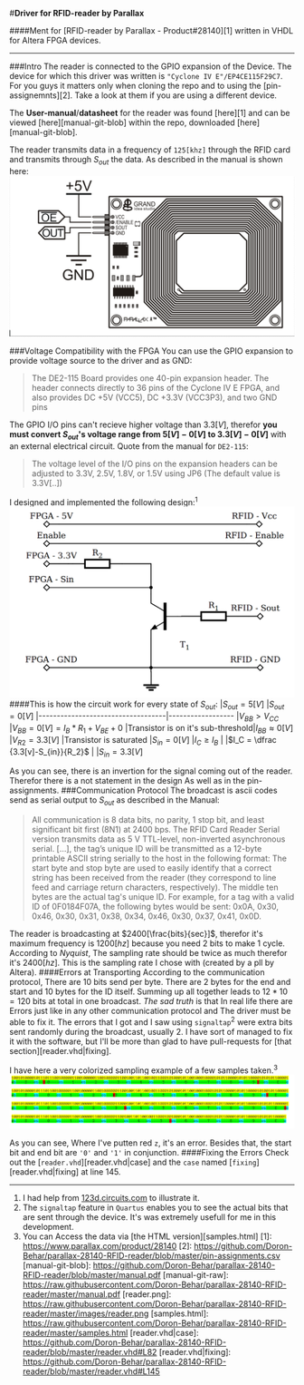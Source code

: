 #**Driver for RFID-reader by Parallax**

####Ment for [RFID-reader by Parallax - Product#28140][1] written in VHDL for Altera FPGA devices.

-------
###Intro
The reader is connected to the GPIO expansion of the Device. The device for which this driver was written is `"Cyclone IV E"/EP4CE115F29C7`. For you guys it matters only when cloning the repo and to using the [pin-assignemnts][2]. Take a look at them if you are using a different device.

The **User-manual**/**datasheet** for the reader was found [here][1] and can be viewed [here][manual-git-blob] within the repo, downloaded [here] [manual-git-blob].

The reader transmits data in a frequency of `125[khz]` through the RFID card and transmits through $S_{out}$ the data. As described in the manual is shown here:
![reader](https://raw.githubusercontent.com/Doron-Behar/parallax-28140-RFID-reader/master/images/reader.png)

###Voltage Compatibility with the FPGA
You can use the GPIO expansion to provide voltage source to the driver and as GND:
> The DE2-115 Board provides one 40-pin expansion header. The header connects directly to 36 pins
of the Cyclone IV E FPGA, and also provides DC +5V (VCC5), DC +3.3V (VCC3P3), and two
GND pins

The GPIO I/O pins can't recieve higher voltage than $3.3[V]$, therefor **you must convert $S_{out}$'s voltage range from $5[V] - 0[V]$ to $3.3[V] - 0[V]$** with an external electrical circuit.
Quote from the manual for `DE2-115`:
> The voltage level of the I/O pins on the expansion headers can be adjusted to 3.3V, 2.5V, 1.8V, or
1.5V using JP6 (The default value is 3.3V[..])

I designed and implemented the following design:<sup>1</sup>
![circuit](https://raw.githubusercontent.com/Doron-Behar/parallax-28140-RFID-reader/master/images/circuit.png)
####This is how the circuit work for every state of $S_{out}$:
|$S_{out}=5[V]$                     |$S_{out}=0[V]$
|-----------------------------------|------------------
|$V_{BB}>V_{CC}$                    |$V_{BB}=0[V]=I_B*R_1+V_{BE}+0$
|Transistor is on it's sub-threshold|$I_{BB}\approx 0[V]$
|$V_{R2}=3.3[V]$                    |Transistor is saturated
|$S_{in}=0[V]$                      |$I_{C} \geq I_{B}$
|                                   |$I_C = \dfrac {3.3[v]-S_{in}}{R_2}$
|                                   |$S_{in}=3.3[V]$

As you can see, there is an invertion for the signal coming out of the reader. Therefor there is a not statement in the design As well as in the pin-assignments.
###Communication Protocol
The broadcast is ascii codes send as serial output to $S_{out}$ as described in the Manual:
> All communication is 8 data bits, no parity, 1 stop bit, and least
significant bit first (8N1) at 2400 bps. The RFID Card Reader Serial
version transmits data as 5 V TTL-level, non-inverted asynchronous
serial. […], the tag’s unique ID will be transmitted as a 12-byte
printable ASCII string serially to the host in the following format:
The start byte and stop byte are used to easily identify that a
correct string has been received from the reader (they correspond to
line feed and carriage return characters, respectively). The middle
ten bytes are the actual tag's unique ID. For example, for a tag with
a valid ID of 0F0184F07A, the following bytes would be sent: 0x0A,
0x30, 0x46, 0x30, 0x31, 0x38, 0x34, 0x46, 0x30, 0x37, 0x41, 0x0D.

The reader is broadcasting at $2400[\frac{bits}{sec}]$, therefor it's maximum frequency is $1200[hz]$ because you need $2$ bits to make $1$ cycle. According to $Nyquist$, The sampling rate should be twice as much therefor it's $2400[hz]$. This is the sampling rate I chose with (created by a pll by Altera).
####Errors at Transporting
According to the communication protocol, There are $10$ bits send per byte. There are $2$ bytes for the end and start and $10$ bytes for the ID itself. Summing up all together leads to $12*10=120$ bits at total in one broadcast. 
*The sad truth* is that In real life there are Errors just like in any other communication protocol and The driver must be able to fix it. The errors that I got and I saw using `signaltap`<sup>2</sup> were extra bits sent randomly during the broadcast, usually $2$. I have sort of managed to fix it with the software, but I'll be more than glad to have pull-requests for [that section][reader.vhd|fixing].

I have here a very colorized sampling example of a few samples taken.<sup>3</sup>
![samples](https://raw.githubusercontent.com/Doron-Behar/parallax-28140-RFID-reader/master/images/samples.png)

As you can see, Where I've putten red `z`, it's an error. Besides that, the start bit and end bit are `'0'` and `'1'` in conjunction.
####Fixing the Errors
Check out the [`reader.vhd`][reader.vhd|case] and the `case` named [`fixing`][reader.vhd|fixing] at line 145.

-----------
1. I had help from [123d.circuits.com](123d.circuits.com) to illustrate it.
2. The `signaltap` feature in `Quartus` enables you to see the actual bits that are sent through the device. It's was extremely usefull for me in this development.
3. You can Access the data via [the HTML version][samples.html]
[1]: https://www.parallax.com/product/28140
[2]: https://github.com/Doron-Behar/parallax-28140-RFID-reader/blob/master/pin-assignments.csv
[manual-git-blob]: https://github.com/Doron-Behar/parallax-28140-RFID-reader/blob/master/manual.pdf
[manual-git-raw]: https://raw.githubusercontent.com/Doron-Behar/parallax-28140-RFID-reader/master/manual.pdf
[reader.png]: https://raw.githubusercontent.com/Doron-Behar/parallax-28140-RFID-reader/master/images/reader.png
[samples.html]: https://raw.githubusercontent.com/Doron-Behar/parallax-28140-RFID-reader/master/samples.html
[reader.vhd|case]: https://github.com/Doron-Behar/parallax-28140-RFID-reader/blob/master/reader.vhd#L82
[reader.vhd|fixing]: https://github.com/Doron-Behar/parallax-28140-RFID-reader/blob/master/reader.vhd#L145
